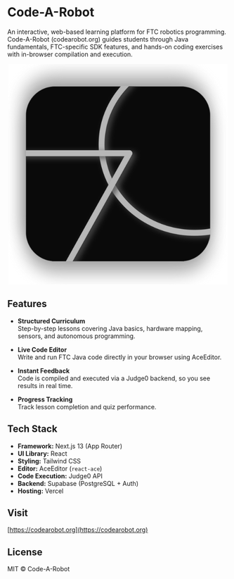 # Code-A-Robot

An interactive, web-based learning platform for FTC robotics programming. Code-A-Robot (codearobot.org) guides students through Java fundamentals, FTC-specific SDK features, and hands-on coding exercises with in-browser compilation and execution.
<center>
<img src="/easy-ftc/app/LogoTransparent.png">
</center>


## Features

- **Structured Curriculum**  
  Step-by-step lessons covering Java basics, hardware mapping, sensors, and autonomous programming.

- **Live Code Editor**  
  Write and run FTC Java code directly in your browser using AceEditor.

- **Instant Feedback**  
  Code is compiled and executed via a Judge0 backend, so you see results in real time.

- **Progress Tracking**  
  Track lesson completion and quiz performance.



## Tech Stack

- **Framework:** Next.js 13 (App Router)  
- **UI Library:** React  
- **Styling:** Tailwind CSS  
- **Editor:** AceEditor (`react-ace`)  
- **Code Execution:** Judge0 API  
- **Backend:** Supabase (PostgreSQL + Auth)  
- **Hosting:** Vercel  



## Visit

[https://codearobot.org](https://codearobot.org)



## License

MIT © Code-A-Robot
